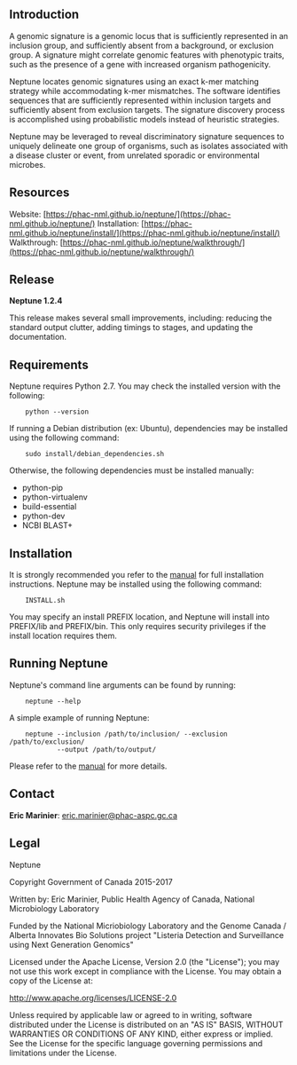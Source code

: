 ## Introduction ##

A genomic signature is a genomic locus that is sufficiently represented in an 
inclusion group, and sufficiently absent from a background, or exclusion 
group. A signature might correlate genomic features with phenotypic traits, 
such as the presence of a gene with increased organism pathogenicity.

Neptune locates genomic signatures using an exact k-mer matching strategy while
accommodating k-mer mismatches. The software identifies sequences that are
sufficiently represented within inclusion targets and sufficiently absent from
exclusion targets. The signature discovery process is accomplished using
probabilistic models instead of heuristic strategies.

Neptune may be leveraged to reveal discriminatory signature sequences to 
uniquely delineate one group of organisms, such as isolates associated with a 
disease cluster or event, from unrelated sporadic or environmental microbes.

## Resources ##

Website: [https://phac-nml.github.io/neptune/](https://phac-nml.github.io/neptune/)
Installation: [https://phac-nml.github.io/neptune/install/](https://phac-nml.github.io/neptune/install/)
Walkthrough: [https://phac-nml.github.io/neptune/walkthrough/](https://phac-nml.github.io/neptune/walkthrough/)

## Release ##

**Neptune 1.2.4**

This release makes several small improvements, including: reducing the standard
output clutter, adding timings to stages, and updating the documentation.

## Requirements ##

Neptune requires Python 2.7. You may check the installed version with the
following:

        python --version

If running a Debian distribution (ex: Ubuntu), dependencies may be installed
using the following command:

        sudo install/debian_dependencies.sh

Otherwise, the following dependencies must be installed manually:

- python-pip
- python-virtualenv
- build-essential
- python-dev
- NCBI BLAST+

## Installation ##

It is strongly recommended you refer to the
[manual](documentation/manual/Manual.pdf) for full installation instructions.
Neptune may be installed using the following command:

        INSTALL.sh

You may specify an install PREFIX location, and Neptune will install into
PREFIX/lib and PREFIX/bin. This only requires security privileges if the
install location requires them.

## Running Neptune ##

Neptune's command line arguments can be found by running:

        neptune --help

A simple example of running Neptune:

        neptune --inclusion /path/to/inclusion/ --exclusion /path/to/exclusion/
                --output /path/to/output/

Please refer to the [manual](documentation/manual/Manual.pdf) for more details.

## Contact ##

**Eric Marinier**: eric.marinier@phac-aspc.gc.ca

## Legal ##

Neptune

Copyright Government of Canada 2015-2017

Written by: Eric Marinier, Public Health Agency of Canada,
    National Microbiology Laboratory

Funded by the National Micriobiology Laboratory and the Genome Canada / Alberta
    Innovates Bio Solutions project "Listeria Detection and Surveillance
    using Next Generation Genomics"

Licensed under the Apache License, Version 2.0 (the "License"); you may not use
this work except in compliance with the License. You may obtain a copy of the
License at:

http://www.apache.org/licenses/LICENSE-2.0

Unless required by applicable law or agreed to in writing, software distributed
under the License is distributed on an "AS IS" BASIS, WITHOUT WARRANTIES OR
CONDITIONS OF ANY KIND, either express or implied. See the License for the
specific language governing permissions and limitations under the License.

